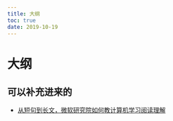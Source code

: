 ```yaml
---
title: 大纲
toc: true
date: 2019-10-19
---
```

# 大纲

## 可以补充进来的

- [从短句到长文，微软研究院如何教计算机学习阅读理解](https://news.cnblogs.com/n/568930/)
